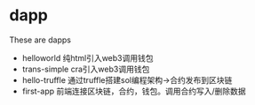 # dapp
These are dapps

- helloworld 纯html引入web3调用钱包
- trans-simple cra引入web3调用钱包
- hello-truffle 通过truffle搭建sol编程架构->合约发布到区块链
- first-app 前端连接区块链，合约，钱包。调用合约写入/删除数据